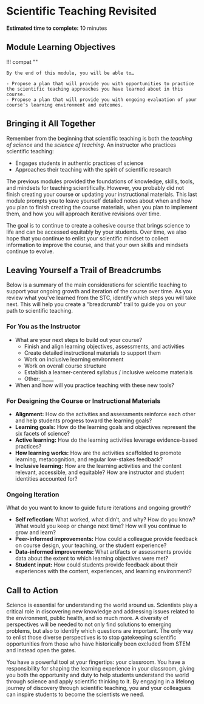# Scientific Teaching Revisited

**Estimated time to complete:** 10 minutes

## Module Learning Objectives

!!! compat ""

    By the end of this module, you will be able to…

    - Propose a plan that will provide you with opportunities to practice the scientific teaching approaches you have learned about in this course.
    - Propose a plan that will provide you with ongoing evaluation of your course’s learning environment and outcomes.

## Bringing it All Together

Remember from the beginning that scientific teaching is both the *teaching of science* and the *science of teaching*. An instructor who practices scientific teaching:

- Engages students in authentic practices of science
- Approaches their teaching with the spirit of scientific research

The previous modules provided the foundations of knowledge, skills, tools, and mindsets for teaching scientifically. However, you probably did not finish creating your course or updating your instructional materials. This last module prompts you to leave yourself detailed notes about when and how you plan to finish creating the course materials, when you plan to implement them, and how you will approach iterative revisions over time. 

The goal is to continue to create a cohesive course that brings science to life and can be accessed equitably by your students. Over time, we also hope that you continue to enlist your scientific mindset to collect information to improve the course, and that your own skills and mindsets continue to evolve.

## Leaving Yourself a Trail of Breadcrumbs

Below is a summary of the main considerations for scientific teaching to support your ongoing growth and iteration of the course over time. As you review what you've learned from the STC, identify which steps you will take next. This will help you create a “breadcrumb” trail to guide you on your path to scientific teaching.

### For You as the Instructor

- What are your next steps to build out your course? 
    - Finish and align learning objectives, assessments, and activities
    - Create detailed instructional materials to support them
    - Work on inclusive learning environment
    - Work on overall course structure
    - Establish a learner-centered syllabus / inclusive welcome materials
    - Other: _____
- When and how will you practice teaching with these new tools?

### For Designing the Course or Instructional Materials

- **Alignment:** How do the activities and assessments reinforce each other and help students progress toward the learning goals?
- **Learning goals:** How do the learning goals and objectives represent the six facets of science?
- **Active learning:** How do the learning activities leverage evidence-based practices?
- **How learning works:** How are the activities scaffolded to promote learning, metacognition, and regular low-stakes feedback?
- **Inclusive learning:** How are the learning activities and the content relevant, accessible, and equitable? How are instructor and student identities accounted for?

### Ongoing Iteration

What do you want to know to guide future iterations and ongoing growth?

- **Self reflection:** What worked, what didn’t, and why? How do you know? What would you keep or change next time? How will you continue to grow and learn?
- **Peer-informed improvements:** How could a colleague provide feedback on course design, your teaching, or the student experience?
- **Data-informed improvements:** What artifacts or assessments provide data about the extent to which learning objectives were met?
- **Student input:** How could students provide feedback about their experiences with the content, experiences, and learning environment?

## Call to Action 

Science is essential for understanding the world around us. Scientists play a critical role in discovering new knowledge and addressing issues related to the environment, public health, and so much more. A diversity of perspectives will be needed to not only find solutions to emerging problems, but also to identify which questions are important. The only way to enlist those diverse perspectives is to stop gatekeeping scientific opportunities from those who have historically been excluded from STEM and instead open the gates.

You have a powerful tool at your fingertips: your classroom. You have a responsibility for shaping the learning experience in your classroom, giving you both the opportunity and duty to help students understand the world through science and apply scientific thinking to it. By engaging in a lifelong journey of discovery through scientific teaching, you and your colleagues can inspire students to become the scientists we need.
